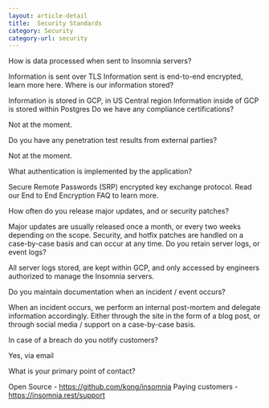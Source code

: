 ```yaml
---
layout: article-detail
title:  Security Standards
category: Security
category-url: security
---
```


How is data processed when sent to Insomnia servers?

Information is sent over TLS
Information sent is end-to-end encrypted, learn more here.
Where is our information stored?

Information is stored in GCP, in US Central region
Information inside of GCP is stored within Postgres
Do we have any compliance certifications?

Not at the moment.

Do you have any penetration test results from external parties?

Not at the moment.

What authentication is implemented by the application?

Secure Remote Passwords (SRP) encrypted key exchange protocol.
Read our End to End Encryption FAQ to learn more.

How often do you release major updates, and or security patches?

Major updates are usually released once a month, or every two weeks depending on the scope.
Security, and hotfix patches are handled on a case-by-case basis and can occur at any time.
Do you retain server logs, or event logs?

All server logs stored, are kept within GCP, and only accessed by engineers authorized to manage the Insomnia servers.

Do you maintain documentation when an incident / event occurs?

When an incident occurs, we perform an internal post-mortem and delegate information accordingly. Either through the site in the form of a blog post, or through social media / support on a case-by-case basis.

In case of a breach do you notify customers?

Yes, via email

What is your primary point of contact?

Open Source - https://github.com/kong/insomnia
Paying customers - https://insomnia.rest/support

